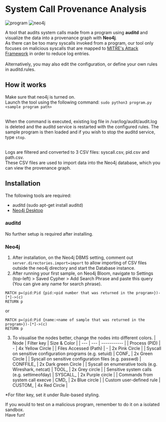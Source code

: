 # System Call Provenance Analysis

![program](https://github.com/pinyoko573/CS5231-proj/assets/87714995/f6a6d149-a539-42e7-a59c-3f0e7f96fc4c)
![neo4j](https://github.com/pinyoko573/CS5231-proj/assets/87714995/390351f2-be06-45b4-8e46-b028339b8a2d)

A tool that audits system calls made from a program using **auditd** and visualize the data into a provenance graph with **Neo4j**.<br>
As there can be too many syscalls invoked from a program, our tool only focuses on malicious syscalls that are mapped to [MITRE's Attack Framework](https://github.com/bfuzzy1/auditd-attack/blob/master/auditd-attack/auditd-attack.rules) in order to reduce log entries.<br><br>
Alternatively, you may also edit the configuration, or define your own rules in auditd.rules.

## How it works

Make sure that neo4j is turned on. <br>
Launch the tool using the following command: `sudo python3 program.py <sample program path>`<br><br>

When the command is executed, existing log file in /var/log/audit/audit.log is deleted and the auditd service is restarted with the configured rules. The sample program is then loaded and if you wish to stop the auditd service, type `stop`. <br><br>

Logs are filtered and converted to 3 CSV files: syscall.csv, pid.csv and path.csv.<br>
These CSV files are used to import data into the Neo4j database, which you can view the provenance graph.

## Installation

The following tools are required:<br>
- auditd (sudo apt-get install auditd)
- [Neo4j Desktop](https://neo4j.com/download/)

### auditd

No further setup is required after installing.

### Neo4j

1. After installation, on the Neo4j DBMS setting, comment out `server.directories.import=import` to allow importing of CSV files outside the neo4j directory and start the Database instance.
2. After running your first sample, on Neo4j Bloom, navigate to Settings (top-left) > Saved Cypher > Add Search Phrase and paste this query (You can give any name for search phrase).

```
MATCH p=(pid:Pid {pid:<pid number that was returned in the program>})-[*]->(c)
RETURN p
```
or
```
MATCH p=(pid:Pid {name:<name of sample that was returned in the program>})-[*]->(c)
RETURN p
```
3. To visualise the nodes better, change the nodes into different colors.
| Node | Filter key | Size & Color |
| --- | --- | ----------- |
| Process (PID) | - | 4x Yellow Circle |
| Files Accessed (Path) | - | 2x Pink Circle |
| Syscall on sensitive configuration programs (e.g. setuid) | CONF_ | 2x Green Circle |
| Syscall on sensitive configuration files (e.g. passwd)  | CONFFILE_ | 2x Dark green Circle |
| Syscall on enumerative tools (e.g. Wireshark, netcat) | TOOL_ | 2x Grey circle |
| Sensitive system calls (e.g. settimeofday) | SYSCALL_ | 2x Purple circle |
| Commands from system call execve | CMD_ | 2x Blue circle |
| Custom user-defined rule  | CUSTOM_ | 4x Red Circle |

*For filter key, set it under Rule-based styling.
<br>

If you would to test on a malicious program, remember to do it on a isolated sandbox.<br>
Have fun!